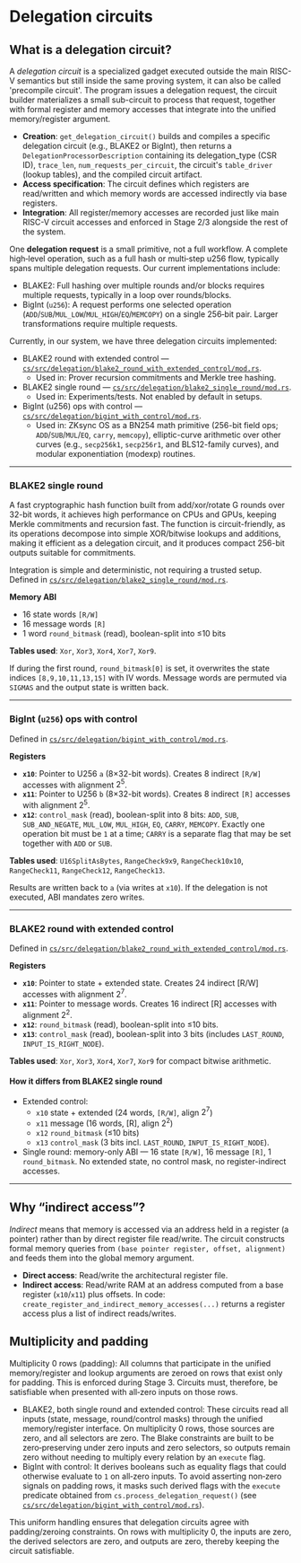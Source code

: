 # Delegation circuits
## What is a delegation circuit?

A *delegation circuit* is a specialized gadget executed outside the main RISC-V semantics but still inside the same proving system, it can also be called 'precompile circuit'. The program issues a delegation request, the circuit builder materializes a small sub-circuit to process that request, together with formal register and memory accesses that integrate into the unified memory/register argument.
* **Creation**: `get_delegation_circuit()` builds and compiles a specific delegation circuit (e.g., BLAKE2 or BigInt), then returns a `DelegationProcessorDescription` containing its delegation_type (CSR ID), `trace_len`, `num_requests_per_circuit`, the circuit's `table_driver` (lookup tables), and the compiled circuit artifact. 
* **Access specification**: The circuit defines which registers are read/written and which memory words are accessed indirectly via base registers.
* **Integration**: All register/memory accesses are recorded just like main RISC-V circuit accesses and enforced in Stage 2/3 alongside the rest of the system.

One **delegation request** is a small primitive, not a full workflow. A complete high‑level operation, such as a full hash or multi‑step u256 flow, typically spans multiple delegation requests. Our current implementations include:
- BLAKE2: Full hashing over multiple rounds and/or blocks requires multiple requests, typically in a loop over rounds/blocks.
- BigInt (`u256`): A request performs one selected operation (`ADD`/`SUB`/`MUL_LOW`/`MUL_HIGH`/`EQ`/`MEMCOPY`) on a single 256‑bit pair. Larger transformations require multiple requests.

Currently, in our system, we have three delegation circuits implemented: 
- BLAKE2 round with extended control — [`cs/src/delegation/blake2_round_with_extended_control/mod.rs`](../cs/src/delegation/blake2_round_with_extended_control/mod.rs).
  - Used in: Prover recursion commitments and Merkle tree hashing.
- BLAKE2 single round — [`cs/src/delegation/blake2_single_round/mod.rs`](../cs/src/delegation/blake2_single_round/mod.rs).
  - Used in: Experiments/tests. Not enabled by default in setups.
- BigInt (u256) ops with control — [`cs/src/delegation/bigint_with_control/mod.rs`](../cs/src/delegation/bigint_with_control/mod.rs).
  - Used in: ZKsync OS as a BN254 math primitive (256-bit field ops; `ADD`/`SUB`/`MUL`/`EQ`, `carry`, `memcopy`), elliptic-curve arithmetic over other curves (e.g., `secp256k1`, `secp256r1`, and BLS12-family curves), and modular exponentiation (modexp) routines.

---

### BLAKE2 single round
A fast cryptographic hash function built from add/xor/rotate G rounds over 32-bit words, it achieves high performance on CPUs and GPUs, keeping Merkle commitments and recursion fast. The function is circuit-friendly, as its operations decompose into simple XOR/bitwise lookups and additions, making it efficient as a delegation circuit, and it produces compact 256-bit outputs suitable for commitments.

Integration is simple and deterministic, not requiring a trusted setup.
Defined in [`cs/src/delegation/blake2_single_round/mod.rs`](../cs/src/delegation/blake2_single_round/mod.rs).

 **Memory ABI**
  - 16 state words `[R/W]`
  - 16 message words `[R]`
  - 1 word `round_bitmask` (read), boolean-split into ≤10 bits

**Tables used**: `Xor`, `Xor3`, `Xor4`, `Xor7`, `Xor9`.

If during the first round, `round_bitmask[0]` is set, it overwrites the state indices `[8,9,10,11,13,15]` with IV words. Message words are permuted via `SIGMAS` and the output state is written back.

---

### BigInt (`u256`) ops with control

Defined in [`cs/src/delegation/bigint_with_control/mod.rs`](../cs/src/delegation/bigint_with_control/mod.rs).

 **Registers**
  - **`x10`**: Pointer to U256 `a` (8×32-bit words). Creates 8 indirect `[R/W]` accesses with alignment $2^5$.
  - **`x11`**: Pointer to U256 `b` (8×32-bit words). Creates 8 indirect `[R]` accesses with alignment $2^5$.
  - **`x12`**: `control_mask` (read), boolean-split into 8 bits: `ADD`, `SUB`, `SUB_AND_NEGATE`, `MUL_LOW`, `MUL_HIGH`, `EQ`, `CARRY`, `MEMCOPY`. Exactly one operation bit must be `1` at a time; `CARRY` is a separate flag that may be set together with `ADD` or `SUB`.

**Tables used**: `U16SplitAsBytes`, `RangeCheck9x9`, `RangeCheck10x10`, `RangeCheck11`, `RangeCheck12`, `RangeCheck13`.

Results are written back to `a` (via writes at `x10`). If the delegation is not executed, ABI mandates zero writes.

---

### BLAKE2 round with extended control

Defined in [`cs/src/delegation/blake2_round_with_extended_control/mod.rs`](../cs/src/delegation/blake2_round_with_extended_control/mod.rs).

**Registers**
  - **`x10`**: Pointer to state + extended state. Creates 24 indirect [R/W] accesses with alignment $2^7$.
  - **`x11`**: Pointer to message words. Creates 16 indirect [R] accesses with alignment $2^2$.
  - **`x12`**: `round_bitmask` (read), boolean-split into ≤10 bits.
  - **`x13`**: `control_mask` (read), boolean-split into 3 bits (includes `LAST_ROUND`, `INPUT_IS_RIGHT_NODE`).

**Tables used**: `Xor`, `Xor3`, `Xor4`, `Xor7`, `Xor9` for compact bitwise arithmetic.

#### How it differs from BLAKE2 single round

- Extended control: 
  - `x10` state + extended (24 words, `[R/W]`, align $2^7$)
  - `x11` message (16 words, [R], align $2^2$)
  - `x12` `round_bitmask` (≤10 bits)
  - `x13` `control_mask` (3 bits incl. `LAST_ROUND`, `INPUT_IS_RIGHT_NODE`).
- Single round: memory-only ABI — 16 state `[R/W]`, 16 message `[R]`, 1 `round_bitmask`. No extended state, no control mask, no register-indirect accesses.

---

## Why “indirect access”?

*Indirect* means that memory is accessed via an address held in a register (a pointer) rather than by direct register file read/write. The circuit constructs formal memory queries from `(base pointer register, offset, alignment)` and feeds them into the global memory argument.

- **Direct access**: Read/write the architectural register file.
- **Indirect access**: Read/write RAM at an address computed from a base register (`x10`/`x11`) plus offsets. In code: `create_register_and_indirect_memory_accesses(...)` returns a register access plus a list of indirect reads/writes.

## Multiplicity and padding

Multiplicity 0 rows (padding): All columns that participate in the unified memory/register and lookup arguments are zeroed on rows that exist only for padding. This is enforced during Stage 3. Circuits must, therefore, be satisfiable when presented with all‑zero inputs on those rows.

- BLAKE2, both single round and extended control: These circuits read all inputs (state, message, round/control masks) through the unified memory/register interface. On multiplicity 0 rows, those sources are zero, and all selectors are zero. The Blake constraints are built to be zero‑preserving under zero inputs and zero selectors, so outputs remain zero without needing to multiply every relation by an `execute` flag. 
- BigInt with control: It derives booleans such as equality flags that could otherwise evaluate to `1` on all‑zero inputs. To avoid asserting non‑zero signals on padding rows, it masks such derived flags with the `execute` predicate obtained from `cs.process_delegation_request()` (see [`cs/src/delegation/bigint_with_control/mod.rs`](../cs/src/delegation/bigint_with_control/mod.rs)).

This uniform handling ensures that delegation circuits agree with padding/zeroing constraints. On rows with multiplicity 0, the inputs are zero, the derived selectors are zero, and outputs are zero, thereby keeping the circuit satisfiable. 
